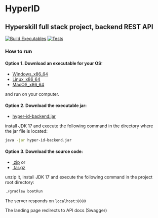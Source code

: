 # HyperID

## Hyperskill full stack project, backend REST API

[![Build Executables](https://github.com/alfabravo2013/hyper-id-backend/actions/workflows/native-artifact.yml/badge.svg?branch=master&event=workflow_dispatch)](https://github.com/alfabravo2013/hyper-id-backend/actions/workflows/native-artifact.yml)
[![Tests](https://github.com/alfabravo2013/hyper-id-backend/actions/workflows/tests.yml/badge.svg)](https://github.com/alfabravo2013/hyper-id-backend/actions/workflows/tests.yml)

### How to run

#### Option 1. Download an executable for your OS:

- [Windows_x86_64](https://github.com/alfabravo2013/hyper-id-backend/releases/download/v0.3/hyperid-Windows-v0.03-x86_64.zip)
- [Linux_x86_64](https://github.com/alfabravo2013/hyper-id-backend/releases/download/v0.3/hyperid-Linux-v0.0.3-x86_64.zip)
- [MacOS_x86_64](https://github.com/alfabravo2013/hyper-id-backend/releases/download/v0.3/hyperid-macOS-v0.0.3-x86_64.zip)

and run on your computer.

#### Option 2. Download the executable jar:

- [hyper-id-backend.jar](https://github.com/alfabravo2013/hyper-id-backend/releases/download/v0.3/hyper-id-backend-v0.0.3.jar)

install JDK 17 and execute the following command in the directory where the jar file is located:

```bash
java -jar hyper-id-backend.jar
```

#### Option 3. Download the source code:

- [.zip](https://github.com/alfabravo2013/hyper-id-backend/archive/refs/tags/v0.3.zip) or 
- [.tar.gz](https://github.com/alfabravo2013/hyper-id-backend/archive/refs/tags/v0.3.tar.gz)

unzip it, install JDK 17 and execute the following command in the project root directory:

```bash
./gradlew bootRun
```

The server responds on `localhost:8080`

The landing page redirects to API docs (Swagger)
